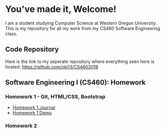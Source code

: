 # You've made it, Welcome!

I am a student studying Computer Science at Western Oregon University. This is my repository for all my work from my CS460 Software Engineering class.

## Code Repository

Here is the link to my seperate repository where everything seen here is hosted: https://github.com/nki13/CS4602018

## Software Engineering I (CS460): Homework

### Homework 1 - Git, HTML/CSS, Bootstrap
* [Homework 1 Journal](https://nki13.github.io/CS460/HW1)
* [Homework 1 Demo](https://nki13.github.io/CS460/HW1/Demo)

### Homework 2
